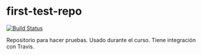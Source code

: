 first-test-repo
===============

[![Build Status](https://travis-ci.org/Dangac/first-test-repo.svg?branch=master)](https://travis-ci.org/Dangac/first-test-repo) 

Repositorio para hacer pruebas. Usado durante el curso.
Tiene integración con Travis.
